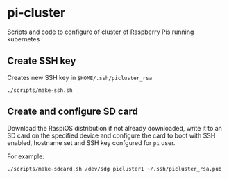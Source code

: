 # pi-cluster
Scripts and code to configure of cluster of Raspberry Pis running kubernetes

## Create SSH key

Creates new SSH key in `$HOME/.ssh/picluster_rsa`

```
./scripts/make-ssh.sh
```

## Create and configure SD card

Download the RaspiOS distribution if not already downloaded, write it to an SD card on the specified device and configure the card to boot with SSH enabled, hostname set and SSH key confgured for `pi` user.

For example:

```
./scripts/make-sdcard.sh /dev/sdg picluster1 ~/.ssh/picluster_rsa.pub
```